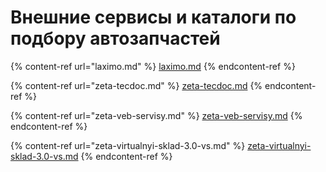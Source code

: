 # Внешние  сервисы и каталоги по подбору автозапчастей

{% content-ref url="laximo.md" %}
[laximo.md](laximo.md)
{% endcontent-ref %}

{% content-ref url="zeta-tecdoc.md" %}
[zeta-tecdoc.md](zeta-tecdoc.md)
{% endcontent-ref %}

{% content-ref url="zeta-veb-servisy.md" %}
[zeta-veb-servisy.md](zeta-veb-servisy.md)
{% endcontent-ref %}

{% content-ref url="zeta-virtualnyi-sklad-3.0-vs.md" %}
[zeta-virtualnyi-sklad-3.0-vs.md](zeta-virtualnyi-sklad-3.0-vs.md)
{% endcontent-ref %}
